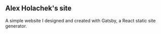 ## Alex Holachek's site

A simple website I designed and created with Gatsby, a React static site generator.
